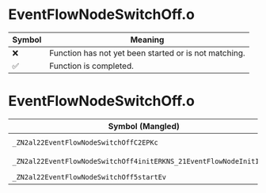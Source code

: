 # EventFlowNodeSwitchOff.o
| Symbol | Meaning 
| ------------- | ------------- 
| :x: | Function has not yet been started or is not matching. 
| :white_check_mark: | Function is completed. 


# EventFlowNodeSwitchOff.o
| Symbol (Mangled) | Symbol (Demangled) | Decompiled? |
| ------------- |  ------------- | ------------- |
| `_ZN2al22EventFlowNodeSwitchOffC2EPKc` | `al::EventFlowNodeSwitchOff::EventFlowNodeSwitchOff(char const*)` | :x: |
| `_ZN2al22EventFlowNodeSwitchOff4initERKNS_21EventFlowNodeInitInfoE` | `al::EventFlowNodeSwitchOff::init(al::EventFlowNodeInitInfo const&)` | :x: |
| `_ZN2al22EventFlowNodeSwitchOff5startEv` | `al::EventFlowNodeSwitchOff::start(void)` | :x: |
